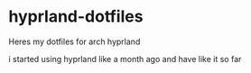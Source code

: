 # hyprland-dotfiles

Heres my dotfiles for arch hyprland

i started using hyprland like a month ago and have like it so far
